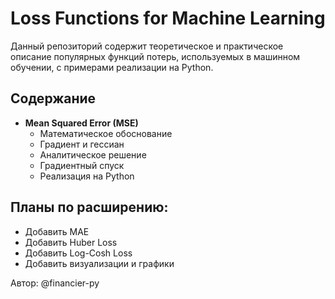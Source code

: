# Loss Functions for Machine Learning

Данный репозиторий содержит теоретическое и практическое описание популярных функций потерь, используемых в машинном обучении, с примерами реализации на Python.

## Содержание

- **Mean Squared Error (MSE)**
  - Математическое обоснование
  - Градиент и гессиан
  - Аналитическое решение
  - Градиентный спуск
  - Реализация на Python

## Планы по расширению:

- Добавить MAE
- Добавить Huber Loss
- Добавить Log-Cosh Loss
- Добавить визуализации и графики

Автор: @financier-py